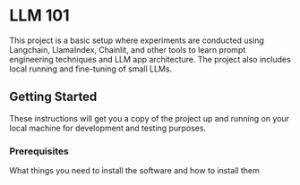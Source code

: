 # LLM 101

This project is a basic setup where experiments are conducted using Langchain, LlamaIndex, Chainlit, and other tools to learn prompt engineering techniques and LLM app architecture. The project also includes local running and fine-tuning of small LLMs.

## Getting Started

These instructions will get you a copy of the project up and running on your local machine for development and testing purposes.

### Prerequisites

What things you need to install the software and how to install them
